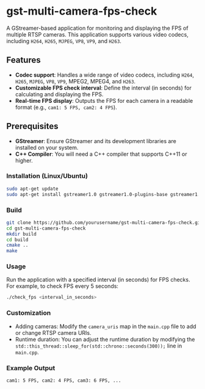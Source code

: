 # gst-multi-camera-fps-check

A GStreamer-based application for monitoring and displaying the FPS of multiple RTSP cameras. This application supports various video codecs, including `H264`, `H265`, `MJPEG`, `VP8`, `VP9`, and `H263`.

## Features


- **Codec support**: Handles a wide range of video codecs, including `H264`, `H265`, `MJPEG`, `VP8`, `VP9`, MPEG2, MPEG4, and `H263`.
- **Customizable FPS check interval**: Define the interval (in seconds) for calculating and displaying the FPS.
- **Real-time FPS display**: Outputs the FPS for each camera in a readable format (e.g., `cam1: 5 FPS, cam2: 4 FPS`).

## Prerequisites

- **GStreamer**: Ensure GStreamer and its development libraries are installed on your system.
- **C++ Compiler**: You will need a C++ compiler that supports C++11 or higher.

### Installation (Linux/Ubuntu)

```bash
sudo apt-get update
sudo apt-get install gstreamer1.0 gstreamer1.0-plugins-base gstreamer1.0-plugins-good gstreamer1.0-plugins-bad gstreamer1.0-plugins-ugly gstreamer1.0-libav gstreamer1.0-tools libgstreamer1.0-dev build-essential
```

### Build 

```bash
git clone https://github.com/yourusername/gst-multi-camera-fps-check.git
cd gst-multi-camera-fps-check
mkdir build
cd build 
cmake ..
make
```

### Usage

Run the application with a specified interval (in seconds) for FPS checks. For example, to check FPS every 5 seconds:


```bash
./check_fps <interval_in_seconds>
```

### Customization

* Adding cameras: Modify the `camera_uris` map in the `main.cpp` file to add or change RTSP camera URIs.
* Runtime duration: You can adjust the runtime duration by modifying the `std::this_thread::sleep_for(std::chrono::seconds(300));` line in `main.cpp`.

### Example Output

```bash
cam1: 5 FPS, cam2: 4 FPS, cam3: 6 FPS, ...
```

